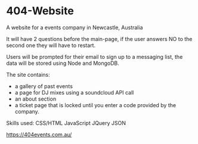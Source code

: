 # 404-Website
A website for a events company in Newcastle, Australia

It will have 2 questions before the main-page, if the user answers NO to the second one they will have to restart.

Users will be prompted for their email to sign up to a messaging list, the data will be stored using Node and MongoDB.

The site contains:
- a gallery of past events
- a page for DJ mixes using a soundcloud API call
- an about section
- a ticket page that is locked until you enter a code provided by the company.


Skills used:
CSS/HTML
JavaScript
JQuery
JSON


https://404events.com.au/
